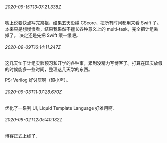 <!-- > 系列文章合集 -->

###### 2020-09-15T13:07:21.338Z

嘴上说要快点写完祭祖，结果五天没碰 CScore，把所有时间都用来看 Swift 了。
本来只是想慢慢看，结果我果然不擅长各种意义上的 multi-task，完全把计组丢掉了。
决定还是先把 Swift 缓一缓吧。

###### 2020-09-09T16:14:11.247Z

这几天忙于计组实验预习和开学的各种事，累到没精力写博客了。打算在国庆放假的时候能多一些时间，整理这几天学的东西。

PS: Verilog 好讨厌啊（超小声）。

###### 2020-09-03T11:37:26.670Z

优化了一系列 UI, Liquid Template Language 好难用啊.

###### 2020-09-02T12:05:40.132Z

博客正式上线了.

